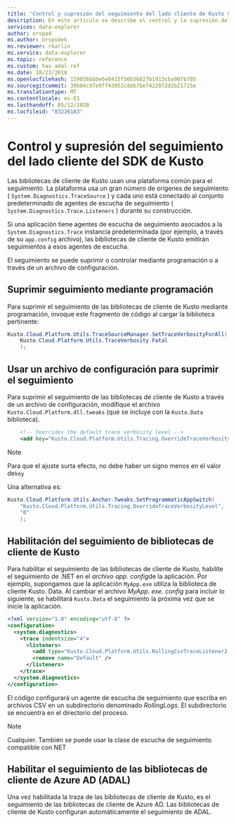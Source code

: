 ```yaml
---
title: 'Control y supresión del seguimiento del lado cliente de Kusto SDK: Azure Explorador de datos'
description: En este artículo se describe el control y la supresión del seguimiento del lado cliente del SDK de Kusto en Azure Explorador de datos.
services: data-explorer
author: orspod
ms.author: orspodek
ms.reviewer: rkarlin
ms.service: data-explorer
ms.topic: reference
ms.custom: has-adal-ref
ms.date: 10/23/2018
ms.openlocfilehash: 159036bbbe6e0415f56b36827b1913cba90fb705
ms.sourcegitcommit: 39b04c97e9ff43052cdeb7be7422072d2b21725e
ms.translationtype: MT
ms.contentlocale: es-ES
ms.lasthandoff: 05/12/2020
ms.locfileid: "83226183"
---
```

# <a name="controlling-and-suppressing-kusto-sdk-client-side-tracing"></a>Control y supresión del seguimiento del lado cliente del SDK de Kusto

Las bibliotecas de cliente de Kusto usan una plataforma común para el seguimiento. La plataforma usa un gran número de orígenes de seguimiento ( `System.Diagnostics.TraceSource` ) y cada uno está conectado al conjunto predeterminado de agentes de escucha de seguimiento ( `System.Diagnostics.Trace.Listeners` ) durante su construcción.

Si una aplicación tiene agentes de escucha de seguimiento asociados a la `System.Diagnostics.Trace` instancia predeterminada (por ejemplo, a través de su `app.config` archivo), las bibliotecas de cliente de Kusto emitirán seguimientos a esos agentes de escucha.

El seguimiento se puede suprimir o controlar mediante programación o a través de un archivo de configuración.

## <a name="suppress-tracing-programmatically"></a>Suprimir seguimiento mediante programación

Para suprimir el seguimiento de las bibliotecas de cliente de Kusto mediante programación, invoque este fragmento de código al cargar la biblioteca pertinente:

```csharp
Kusto.Cloud.Platform.Utils.TraceSourceManager.SetTraceVerbosityForAll(
    Kusto.Cloud.Platform.Utils.TraceVerbosity.Fatal
    );
```

## <a name="use-a-config-file-to-suppress-tracing"></a>Usar un archivo de configuración para suprimir el seguimiento 

Para suprimir el seguimiento de las bibliotecas de cliente de Kusto a través de un archivo de configuración, modifique el archivo `Kusto.Cloud.Platform.dll.tweaks` (que se incluye con la `Kusto.Data` biblioteca).

```xml
    <!-- Overrides the default trace verbosity level -->
    <add key="Kusto.Cloud.Platform.Utils.Tracing.OverrideTraceVerbosityLevel" value="0" />
```

> [!NOTE]
> Para que el ajuste surta efecto, no debe haber un signo menos en el valor de`key`

Una alternativa es:

```csharp
Kusto.Cloud.Platform.Utils.Anchor.Tweaks.SetProgrammaticAppSwitch(
    "Kusto.Cloud.Platform.Utils.Tracing.OverrideTraceVerbosityLevel",
    "0"
    );
```

## <a name="enable-the-kusto-client-libraries-tracing"></a>Habilitación del seguimiento de bibliotecas de cliente de Kusto

Para habilitar el seguimiento de las bibliotecas de cliente de Kusto, habilite el seguimiento de .NET en el *archivo app. config*de la aplicación. Por ejemplo, supongamos que la aplicación `MyApp.exe` utiliza la biblioteca de cliente Kusto. Data. Al cambiar el archivo *MyApp. exe. config* para incluir lo siguiente, se habilitará `Kusto.Data` el seguimiento la próxima vez que se inicie la aplicación.

```xml
<?xml version="1.0" encoding="utf-8" ?>
<configuration>
  <system.diagnostics>
    <trace indentsize="4">
      <listeners>
        <add type="Kusto.Cloud.Platform.Utils.RollingCsvTraceListener2, Kusto.Cloud.Platform" name="RollingCsvTraceListener" initializeData="RollingLogs" />
        <remove name="Default" />
      </listeners>
    </trace>
  </system.diagnostics>
</configuration>
```

El código configurará un agente de escucha de seguimiento que escriba en archivos CSV en un subdirectorio denominado *RollingLogs*. El subdirectorio se encuentra en el directorio del proceso.

> [!NOTE]
> Cualquier. También se puede usar la clase de escucha de seguimiento compatible con NET

## <a name="enable-the-azure-ad-client-libraries-adal-tracing"></a>Habilitar el seguimiento de las bibliotecas de cliente de Azure AD (ADAL)

Una vez habilitada la traza de las bibliotecas de cliente de Kusto, es el seguimiento de las bibliotecas de cliente de Azure AD. Las bibliotecas de cliente de Kusto configuran automáticamente el seguimiento de ADAL.
